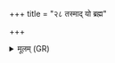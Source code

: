 +++
title = "२८ तस्माद् यो ब्रह्म"

+++
<details><summary>मूलम् (GR)</summary>

तस्माद् यो ब्रह्म वेदोतापस्कृतं शमयति दोहयत एवैनान् ॥
</details>